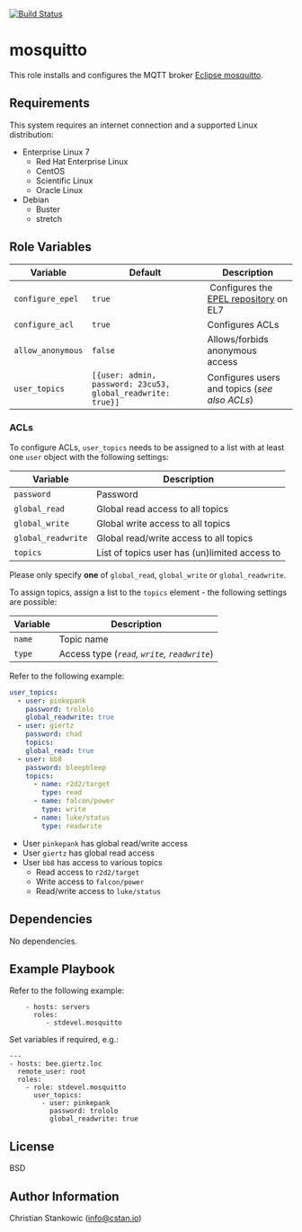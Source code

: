 [![Build Status](https://travis-ci.org/stdevel/ansible-uyuni.svg?branch=master)](https://travis-ci.org/stdevel/ansible-mosquitto)

# mosquitto

This role installs and configures the MQTT broker [Eclipse mosquitto](http://mosquitto.org).

## Requirements

This system requires an internet connection and a supported Linux distribution:
- Enterprise Linux 7
  - Red Hat Enterprise Linux
  - CentOS
  - Scientific Linux
  - Oracle Linux
- Debian
  - Buster
  - stretch

## Role Variables

| Variable | Default | Description |
| -------- | ------- | ----------- |
| `configure_epel` | `true` | Configures the [EPEL repository](https://fedoraproject.org/wiki/EPEL) on EL7 |
| `configure_acl` | `true` | Configures ACLs |
| `allow_anonymous` | `false` | Allows/forbids anonymous access |
| `user_topics` | `[{user: admin, password: 23cu53, global_readwrite: true}]` | Configures users and topics (*see also ACLs*) |

### ACLs

To configure ACLs, `user_topics` needs to be assigned to a list with at least one `user` object with the following settings:

| Variable | Description |
| -------- | ----------- |
| `password` | Password |
| `global_read` | Global read access to all topics |
| `global_write` | Global write access to all topics |
| `global_readwrite` | Global read/write access to all topics |
| `topics` | List of topics user has (un)limited access to |

Please only specify **one** of `global_read`, `global_write` or `global_readwrite`.

To assign topics, assign a list to the `topics` element - the following settings are possible:

| Variable | Description |
| -------- | ----------- |
| `name` | Topic name |
| `type` | Access type (*`read`, `write`, `readwrite`*) |

Refer to the following example:
```yml
user_topics:
  - user: pinkepank
    password: trololo
    global_readwrite: true
  - user: giertz
    password: chad
    topics:
    global_read: true
  - user: bb8
    password: bleepbleep
    topics:
      - name: r2d2/target
        type: read
      - name: falcon/power
        type: write
      - name: luke/status
        type: readwrite
```
- User `pinkepank` has global read/write access
- User `giertz` has global read access
- User `bb8` has access to various topics
  - Read access to `r2d2/target`
  - Write access to `falcon/power`
  - Read/write access to `luke/status`

## Dependencies

No dependencies.

## Example Playbook

Refer to the following example:

```
    - hosts: servers
      roles:
         - stdevel.mosquitto
```

Set variables if required, e.g.:
```
---
- hosts: bee.giertz.loc
  remote_user: root
  roles:
    - role: stdevel.mosquitto
      user_topics:
        - user: pinkepank
          password: trololo
          global_readwrite: true
```

License
-------

BSD

Author Information
------------------

Christian Stankowic (info@cstan.io)
